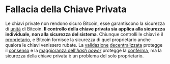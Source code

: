 # Fallacia della Chiave Privata



Le chiavi private non rendono sicuro Bitcoin, esse garantiscono la sicurezza di [unità]() di Bitcoin. **Il controllo della chiave privata sia applica alla sicurezza individuale, non alla sicurezza del sistema**. Chiunque controlli le chiavi è il [proprietario](), e Bitcoin fornisce la sicurezza di quel proprietario anche qualora le chiavi venissero rubate. La [validazione]() [decentralizzata]() protegge il [consenso]() e la [maggioranza dell'_hash power_]() protegge la [conferma](), ma la sicurezza della chiave privata è un problema del solo proprietario.

